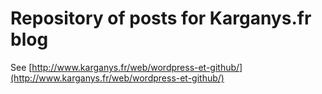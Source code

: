 # Repository of posts for Karganys.fr blog

See [http://www.karganys.fr/web/wordpress-et-github/](http://www.karganys.fr/web/wordpress-et-github/)

